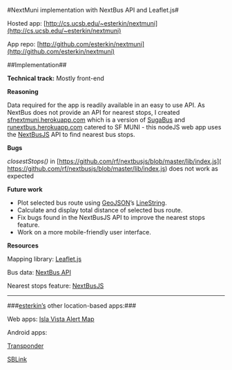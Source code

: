#NextMuni implementation with NextBus API and Leaflet.js#



Hosted app: [http://cs.ucsb.edu/~esterkin/nextmuni](http://cs.ucsb.edu/~esterkin/nextmuni)

App repo: [http://github.com/esterkin/nextmuni](http://github.com/esterkin/nextmuni)



##Implementation##


**Technical track:** Mostly front-end

**Reasoning** 

Data required for the app is readily available in an easy to use API. As NextBus does not provide an API for nearest stops, I created [sfnextmuni.herokuapp.com](http://sfnextmuni.herokuapp.com) which is a version of [SugaBus](https://github.com/rf/sugabus) and [runextbus.herokuapp.com](http://runextbus.herokuapp.com) catered to SF MUNI - this nodeJS web app uses the [NextBusJS](https://github.com/rf/nextbusjs) API to find nearest bus stops.

**Bugs**

*closestStops()* in [https://github.com/rf/nextbusjs/blob/master/lib/index.js]( https://github.com/rf/nextbusjs/blob/master/lib/index.js) does not work as expected 

**Future work**

* Plot selected bus route using [GeoJSON](http://en.wikipedia.org/wiki/GeoJSON)’s [LineString](http://leafletjs.com/examples/geojson.html).
* Calculate and display total distance of selected bus route.
* Fix bugs found in the NextBusJS API to improve the nearest stops feature. 
* Work on a more mobile-friendly user interface. 

**Resources** 

Mapping library: [Leaflet.js](http://leafletjs.com)  

Bus data: [NextBus API]( http://www.nextbus.com/xmlFeedDocs/NextBusXMLFeed.pdf) 

Nearest stops feature: [NextBusJS](https://github.com/rf/nextbusjs) 



***


###[esterkin’s](http://github.com/esterkin) other location-based apps:###



Web apps: [Isla Vista Alert Map]( http://ivalertmap.appspot.con)


Android apps:

[Transponder](https://play.google.com/store/apps/details?id=com.transponderapp)

[SBLink](https://play.google.com/store/apps/details?id=sblink.app) 





